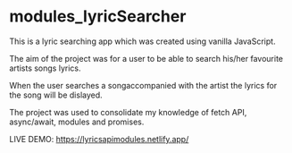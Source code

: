 # modules_lyricSearcher

This is a lyric searching app which was created using vanilla JavaScript.

The aim of the project was for a user to be able to search his/her favourite artists songs lyrics.

When the user searches a songaccompanied with the artist the lyrics for the song will be dislayed.

The project was used to consolidate my knowledge of fetch API, async/await, modules and promises.

LIVE DEMO: https://lyricsapimodules.netlify.app/

